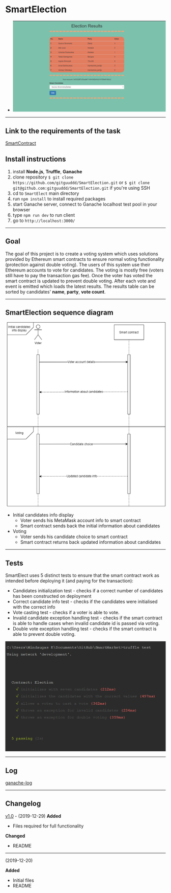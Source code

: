 # SmartElection
- ![screen](images/appview.png)
---
## Link to the requirements of the task
[SmartContract](https://github.com/blockchain-group/Blockchain-technologijos/blob/master/pratybos/4uzduotis-SmartContract.md)
## Install instructions
1. install **Node.js**, **Truffle**, **Ganache**
2. clone repository ```$ git clone https://github.com/gitguuddd/SmartElection.git``` or ```$ git clone git@github.com:gitguuddd/SmartElection.git``` if you're using SSH
3. cd to ```SmartElect``` main directory
4. run ```npm install``` to install required packages
5. start Ganache server, connect to Ganache localhost test pool in your browser
6. type ```npm run dev``` to run client
7. go to ```http://localhost:3000/```
---
## Goal
The goal of this project is to create a voting system which uses solutions provided by Ethereum smart contracts to ensure normal voting functionality (protection against double voting). The users of this system use their Ethereum accounts to vote for candidates. The voting is mostly free (voters still have to pay the transaction gas fee). Once the voter has voted the smart contract is updated to prevent double voting. After each vote and event is emitted which loads the latest results. The results table can be sorted by candidates' **name**, **party**, **vote count**.

---
## SmartElection sequence diagram
![diagram](images/image.png)

- Initial candidates info display
    - Voter sends his MetaMask account info to smart contract
    - Smart contract sends back the initial information about candidates
- Voting
    - Voter sends his candidate choice to smart contract
    - Smart contract returns back updated information about candidates

---
## Tests
SmartElect uses 5 distinct tests to ensure that the smart contract work as intended before deploying it (and paying for the transaction):
- Candidates initialization test - checks if a correct number of candidates has been constructed on deployment
- Correct candidate info test - checks if the candidates were initialised with the correct info
- Vote casting test - checks if a voter is able to vote.
- Invalid candidate exception handling test - checks if the smart contract is able to handle cases when invalid candidate id is passed via voting.
- Double vote exception handling test - checks if the smart contract is able to prevent double voting.

![tests](images/tests.png)

---
## Log

[ganache-log](log.txt)

---
## Changelog

[v1.0](https://github.com/gitguuddd/SmartElection/releases/tag/v0.1) - (2019-12-29)
**Added**
- Files required for full functionality

**Changed**
- README

---
(2019-12-20)

**Added**
- Initial files
- README

